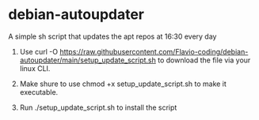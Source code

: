 # debian-autoupdater
A simple sh script that updates the apt repos at 16:30 every day

1. Use curl -O https://raw.githubusercontent.com/Flavio-coding/debian-autoupdater/main/setup_update_script.sh to download the file via your linux CLI.

2. Make shure to use chmod +x setup_update_script.sh to make it executable.

3. Run ./setup_update_script.sh to install the script
